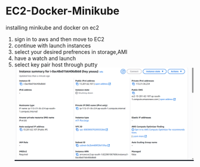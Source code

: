 # EC2-Docker-Minikube
installing minikube and docker on ec2
1. sign in to aws and then move to EC2
2. continue with launch instances
3. select your desired prefrences in storage,AMI
4. have a watch and launch
5. select key pair host through putty
![](https://github.com/babayaga69killbill/EC2-Docker-Minikube/blob/main/holocaust/Screenshot%202025-09-06%20203355.png)
